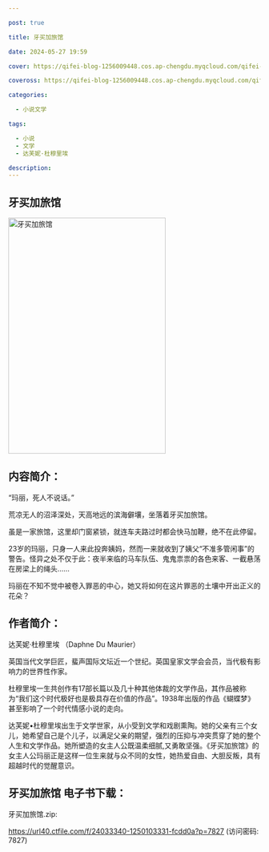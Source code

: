 ```yaml
---

post: true

title: 牙买加旅馆

date: 2024-05-27 19:59

cover: https://qifei-blog-1256009448.cos.ap-chengdu.myqcloud.com/qifei-blog/661e4a3b0ea9cb1403544167.jpg

coveross: https://qifei-blog-1256009448.cos.ap-chengdu.myqcloud.com/qifei-blog/661e4a3b0ea9cb1403544167.jpg

categories:

  - 小说文学

tags:

  - 小说
  - 文学
  - 达芙妮·杜穆里埃

description:
---
```


## 牙买加旅馆
<img alt=" 牙买加旅馆" class="aligncenter loading" data-was-processed="true" decoding="async" fetchpriority="high" height="471" src="https://qifei-blog-1256009448.cos.ap-chengdu.myqcloud.com/qifei-blog/661e4a3b0ea9cb1403544167.jpg " style="cursor: zoom-in;" width="314"/>

## 内容简介：

“玛丽，死人不说话。”

荒凉无人的沼泽深处，天高地远的滨海僻壤，坐落着牙买加旅馆。

虽是一家旅馆，这里却门窗紧锁，就连车夫路过时都会快马加鞭，绝不在此停留。

23岁的玛丽，只身一人来此投奔姨妈，然而一来就收到了姨父“不准多管闲事”的警告。怪异之处不仅于此：夜半来临的马车队伍、鬼鬼祟祟的各色来客、一截悬荡在房梁上的绳头……

玛丽在不知不觉中被卷入罪恶的中心，她又将如何在这片罪恶的土壤中开出正义的花朵？

## 作者简介：

达芙妮·杜穆里埃 （Daphne Du Maurier）

英国当代文学巨匠，蜚声国际文坛近一个世纪。英国皇家文学会会员，当代极有影响力的世界性作家。

杜穆里埃一生共创作有17部长篇以及几十种其他体裁的文学作品，其作品被称为“我们这个时代极好也是极具存在价值的作品”。1938年出版的作品《蝴蝶梦》甚至影响了一个时代情感小说的走向。

达芙妮•杜穆里埃出生于文学世家，从小受到文学和戏剧熏陶。她的父亲有三个女儿，她希望自己是个儿子，以满足父亲的期望，强烈的压抑与冲突贯穿了她的整个人生和文学作品。她所塑造的女主人公既温柔细腻,又勇敢坚强。《牙买加旅馆》的女主人公玛丽正是这样一位生来就与众不同的女性，她热爱自由、大胆反叛，具有超越时代的觉醒意识。

## 牙买加旅馆 电子书下载：
牙买加旅馆.zip: 

https://url40.ctfile.com/f/24033340-1250103331-fcdd0a?p=7827 (访问密码: 7827)
